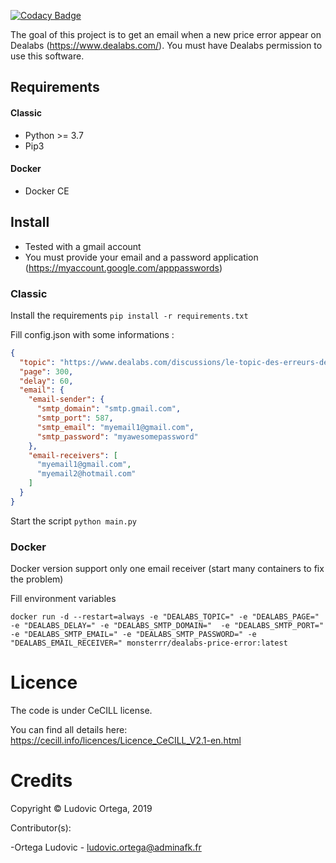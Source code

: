 [![Codacy Badge](https://api.codacy.com/project/badge/Grade/d071f01d0d074b1aaa718747cc6b787b)](https://www.codacy.com/manual/M0NsTeRRR/Dealabs-Price-error?utm_source=github.com&amp;utm_medium=referral&amp;utm_content=M0NsTeRRR/Dealabs-Price-error&amp;utm_campaign=Badge_Grade)

The goal of this project is to get an email when a new price error appear on Dealabs (https://www.dealabs.com/). 
You must have Dealabs permission to use this software.

## Requirements
#### Classic
- Python >= 3.7
- Pip3

#### Docker
- Docker CE

## Install

- Tested with a gmail account
- You must provide your email and a password application (https://myaccount.google.com/apppasswords)

### Classic
Install the requirements `pip install -r requirements.txt`

Fill config.json with some informations :
```json
{
  "topic": "https://www.dealabs.com/discussions/le-topic-des-erreurs-de-prix-1056379",
  "page": 300,
  "delay": 60,
  "email": {
    "email-sender": {
      "smtp_domain": "smtp.gmail.com",
      "smtp_port": 587,
      "smtp_email": "myemail1@gmail.com",
      "smtp_password": "myawesomepassword"
    },
    "email-receivers": [
      "myemail1@gmail.com",
      "myemail2@hotmail.com"
    ]
  }
}
```
Start the script `python main.py`

### Docker

Docker version support only one email receiver (start many containers to fix the problem)

Fill environment variables

`docker run -d --restart=always -e "DEALABS_TOPIC=" -e "DEALABS_PAGE=" -e "DEALABS_DELAY=" -e "DEALABS_SMTP_DOMAIN=" 
-e "DEALABS_SMTP_PORT=" -e "DEALABS_SMTP_EMAIL=" -e "DEALABS_SMTP_PASSWORD=" -e "DEALABS_EMAIL_RECEIVER=" monsterrr/dealabs-price-error:latest`

# Licence

The code is under CeCILL license.

You can find all details here: https://cecill.info/licences/Licence_CeCILL_V2.1-en.html

# Credits

Copyright © Ludovic Ortega, 2019

Contributor(s):

-Ortega Ludovic - ludovic.ortega@adminafk.fr
